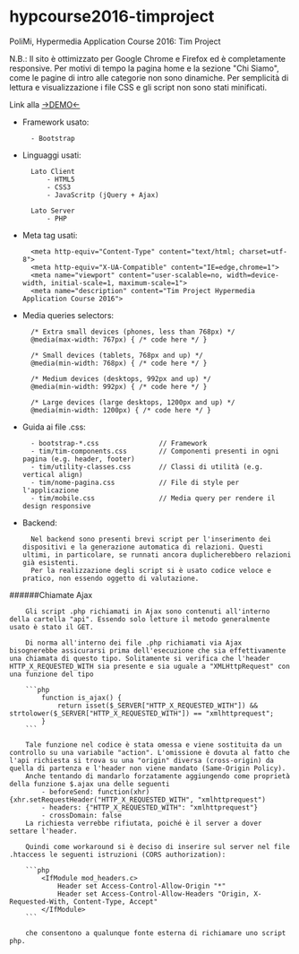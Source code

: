 # hypcourse2016-timproject
PoliMi, Hypermedia Application Course 2016: Tim Project

N.B.: Il sito è ottimizzato per Google Chrome e Firefox ed è completamente responsive. Per motivi di tempo la pagina home e la sezione "Chi Siamo", come le pagine di intro alle categorie non sono dinamiche.
Per semplicità di lettura e visualizzazione i file CSS e gli script non sono stati minificati.

Link alla <a href="timwebapp-hypcourse.rhcloud.com">->DEMO<-</a>

- Framework usato:
	
		- Bootstrap
		
- Linguaggi usati:

		Lato Client
			- HTML5
			- CSS3
			- JavaScritp (jQuery + Ajax)
			
		Lato Server
			- PHP

- Meta tag usati:
    
        <meta http-equiv="Content-Type" content="text/html; charset=utf-8">
        <meta http-equiv="X-UA-Compatible" content="IE=edge,chrome=1">
        <meta name="viewport" content="user-scalable=no, width=device-width, initial-scale=1, maximum-scale=1">
        <meta name="description" content="Tim Project Hypermedia Application Course 2016">
        
- Media queries selectors:
        
        /* Extra small devices (phones, less than 768px) */
        @media(max-width: 767px) { /* code here */ }
        
        /* Small devices (tablets, 768px and up) */
        @media(min-width: 768px) { /* code here */ }
        
        /* Medium devices (desktops, 992px and up) */
        @media(min-width: 992px) { /* code here */ }
        
        /* Large devices (large desktops, 1200px and up) */
        @media(min-width: 1200px) { /* code here */ }

- Guida ai file .css:

        - bootstrap-*.css           	// Framework
        - tim/tim-components.css        // Componenti presenti in ogni pagina (e.g. header, footer)
        - tim/utility-classes.css       // Classi di utilità (e.g. vertical align)
        - tim/nome-pagina.css           // File di style per l'applicazione
        - tim/mobile.css                // Media query per rendere il design responsive

- Backend:
		
		Nel backend sono presenti brevi script per l'inserimento dei dispositivi e la generazione automatica di relazioni. Questi ultimi, in particolare, se runnati ancora duplicherebbero relazioni già esistenti.
		Per la realizzazione degli script si è usato codice veloce e pratico, non essendo oggetto di valutazione.
		
######Chiamate Ajax

		Gli script .php richiamati in Ajax sono contenuti all'interno della cartella "api". Essendo solo letture il metodo generalmente usato è stato il GET.
		
		Di norma all'interno dei file .php richiamati via Ajax bisognerebbe assicurarsi prima dell'esecuzione che sia effettivamente una chiamata di questo tipo. Solitamente si verifica che l'header HTTP_X_REQUESTED_WITH sia presente e sia uguale a "XMLHttpRequest" con una funzione del tipo
		
		```php
			function is_ajax() {
				return isset($_SERVER["HTTP_X_REQUESTED_WITH"]) && strtolower($_SERVER["HTTP_X_REQUESTED_WITH"]) == "xmlhttprequest";
			}
		```
		
		Tale funzione nel codice è stata omessa e viene sostituita da un controllo su una variabile "action". L'omissione è dovuta al fatto che l'api richiesta si trova su una "origin" diversa (cross-origin) da quella di partenza e l'header non viene mandato (Same-Origin Policy).
		Anche tentando di mandarlo forzatamente aggiungendo come proprietà della funzione $.ajax una delle seguenti
			- beforeSend: function(xhr){xhr.setRequestHeader("HTTP_X_REQUESTED_WITH", "xmlhttprequest")
			- headers: {"HTTP_X_REQUESTED_WITH": "xmlhttprequest"}
			- crossDomain: false
		La richiesta verrebbe rifiutata, poiché è il server a dover settare l'header.
			
		Quindi come workaround si è deciso di inserire sul server nel file .htaccess le seguenti istruzioni (CORS authorization):
		
		```php
			<IfModule mod_headers.c>
				Header set Access-Control-Allow-Origin "*"
				Header set Access-Control-Allow-Headers "Origin, X-Requested-With, Content-Type, Accept"
			</IfModule>
		```
		
		che consentono a qualunque fonte esterna di richiamare uno script php.